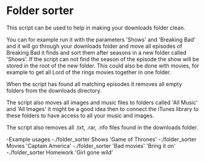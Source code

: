 Folder sorter
===============
This script can be used to help in making your downloads folder clean.

You can for example run it with the parameters 'Shows' and 'Breaking Bad'
and it will go through your downloads folder and move all episodes of Breaking Bad it finds
and sort them after seasons in a new folder called 'Shows'.
If the script can not find the season of the episode the show will be stored in the root of the new folder.
This could also be done with movies, for example to get all Lord of the rings movies together in one folder.

When the script has found all matching episodes it removes all empty folders from the downloads directory.

The script also moves all images and music files to folders called 'All Music' and 'All Images'
it might be a good idea then to connect the iTunes library to these folders to have access to all your
music and images.


The script also removes all .txt, .rar, .nfo files found in the downloads folder.

-Example usages
 -./folder_sorter Shows 'Game of Thrones'
 -./folder_sorter Movies 'Captain America'
 -./folder_sorter 'Bad movies' 'Bring it on'
 -./folder_sorter Homework 'Girl gone wild'
